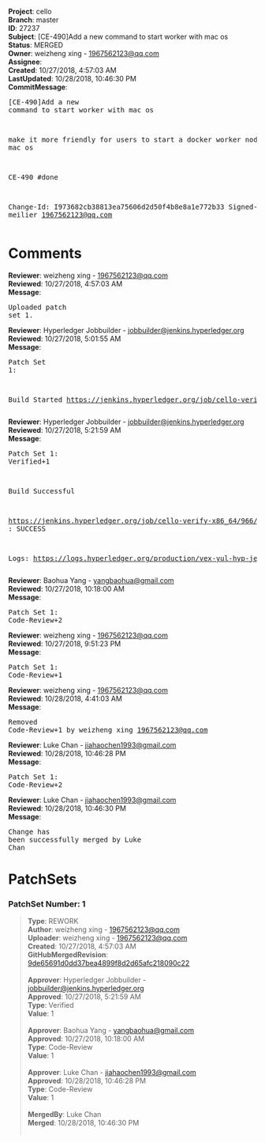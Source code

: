 <strong>Project</strong>: cello<br><strong>Branch</strong>: master<br><strong>ID</strong>: 27237<br><strong>Subject</strong>: [CE-490]Add a new command to start worker with mac os<br><strong>Status</strong>: MERGED<br><strong>Owner</strong>: weizheng xing - 1967562123@qq.com<br><strong>Assignee</strong>:<br><strong>Created</strong>: 10/27/2018, 4:57:03 AM<br><strong>LastUpdated</strong>: 10/28/2018, 10:46:30 PM<br><strong>CommitMessage</strong>:<br><pre>[CE-490]Add a new command to start worker with mac os

make it more friendly for users to start a docker worker node with mac os

CE-490 #done

Change-Id: I973682cb38813ea75606d2d50f4b8e8a1e772b33
Signed-off-by: meilier <1967562123@qq.com>
</pre><h1>Comments</h1><strong>Reviewer</strong>: weizheng xing - 1967562123@qq.com<br><strong>Reviewed</strong>: 10/27/2018, 4:57:03 AM<br><strong>Message</strong>: <pre>Uploaded patch set 1.</pre><strong>Reviewer</strong>: Hyperledger Jobbuilder - jobbuilder@jenkins.hyperledger.org<br><strong>Reviewed</strong>: 10/27/2018, 5:01:55 AM<br><strong>Message</strong>: <pre>Patch Set 1:

Build Started https://jenkins.hyperledger.org/job/cello-verify-x86_64/966/</pre><strong>Reviewer</strong>: Hyperledger Jobbuilder - jobbuilder@jenkins.hyperledger.org<br><strong>Reviewed</strong>: 10/27/2018, 5:21:59 AM<br><strong>Message</strong>: <pre>Patch Set 1: Verified+1

Build Successful 

https://jenkins.hyperledger.org/job/cello-verify-x86_64/966/ : SUCCESS

Logs: https://logs.hyperledger.org/production/vex-yul-hyp-jenkins-3/cello-verify-x86_64/966</pre><strong>Reviewer</strong>: Baohua Yang - yangbaohua@gmail.com<br><strong>Reviewed</strong>: 10/27/2018, 10:18:00 AM<br><strong>Message</strong>: <pre>Patch Set 1: Code-Review+2</pre><strong>Reviewer</strong>: weizheng xing - 1967562123@qq.com<br><strong>Reviewed</strong>: 10/27/2018, 9:51:23 PM<br><strong>Message</strong>: <pre>Patch Set 1: Code-Review+1</pre><strong>Reviewer</strong>: weizheng xing - 1967562123@qq.com<br><strong>Reviewed</strong>: 10/28/2018, 4:41:03 AM<br><strong>Message</strong>: <pre>Removed Code-Review+1 by weizheng xing <1967562123@qq.com>
</pre><strong>Reviewer</strong>: Luke Chan - jiahaochen1993@gmail.com<br><strong>Reviewed</strong>: 10/28/2018, 10:46:28 PM<br><strong>Message</strong>: <pre>Patch Set 1: Code-Review+2</pre><strong>Reviewer</strong>: Luke Chan - jiahaochen1993@gmail.com<br><strong>Reviewed</strong>: 10/28/2018, 10:46:30 PM<br><strong>Message</strong>: <pre>Change has been successfully merged by Luke Chan</pre><h1>PatchSets</h1><h3>PatchSet Number: 1</h3><blockquote><strong>Type</strong>: REWORK<br><strong>Author</strong>: weizheng xing - 1967562123@qq.com<br><strong>Uploader</strong>: weizheng xing - 1967562123@qq.com<br><strong>Created</strong>: 10/27/2018, 4:57:03 AM<br><strong>GitHubMergedRevision</strong>: [9de65691d0dd37bea4899f8d2d65afc218090c22](https://github.com/hyperledger/cello/commit/9de65691d0dd37bea4899f8d2d65afc218090c22)<br><br><strong>Approver</strong>: Hyperledger Jobbuilder - jobbuilder@jenkins.hyperledger.org<br><strong>Approved</strong>: 10/27/2018, 5:21:59 AM<br><strong>Type</strong>: Verified<br><strong>Value</strong>: 1<br><br><strong>Approver</strong>: Baohua Yang - yangbaohua@gmail.com<br><strong>Approved</strong>: 10/27/2018, 10:18:00 AM<br><strong>Type</strong>: Code-Review<br><strong>Value</strong>: 1<br><br><strong>Approver</strong>: Luke Chan - jiahaochen1993@gmail.com<br><strong>Approved</strong>: 10/28/2018, 10:46:28 PM<br><strong>Type</strong>: Code-Review<br><strong>Value</strong>: 1<br><br><strong>MergedBy</strong>: Luke Chan<br><strong>Merged</strong>: 10/28/2018, 10:46:30 PM<br><br></blockquote>